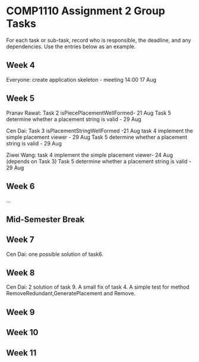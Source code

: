 # COMP1110 Assignment 2 Group Tasks

For each task or sub-task, record who is responsible, the deadline, and any dependencies.
Use the entries below as an example.

## Week 4

Everyone: create application skeleton - meeting 14:00 17 Aug

## Week 5

Pranav Rawat: Task 2 isPiecePlacementWellFormed- 21 Aug
              Task 5  determine whether a placement string is valid - 29 Aug
                

Cen Dai: Task 3 isPlacementStringWellFormed -21 Aug
         task 4 implement the simple placement viewer - 29 Aug
         Task 5  determine whether a placement string is valid - 29 Aug

Ziwei Wang: task 4 implement the simple placement viewer- 24 Aug (depends on Task 3)
            Task 5  determine whether a placement string is valid - 29 Aug           
                

## Week 6

...

## Mid-Semester Break

## Week 7
Cen Dai: one possible solution of task6.

## Week 8
Cen Dai: 2 solution of task 9. A small fix of task 4. 
    A simple test for method RemoveRedundant,GeneratePlacement and Remove.   

## Week 9

## Week 10

## Week 11
